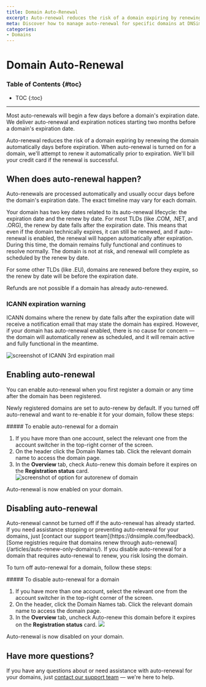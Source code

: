 ```yaml
---
title: Domain Auto-Renewal
excerpt: Auto-renewal reduces the risk of a domain expiring by renewing the domain automatically days before expiration.
meta: Discover how to manage auto-renewal for specific domains at DNSimple. Ensure your essential domain names remain active without manual intervention.
categories:
- Domains
---
```


# Domain Auto-Renewal

### Table of Contents {#toc}

* TOC
{:toc}

---
<warning>
Most auto-renewals will begin a few days before a domain's expiration date. We deliver auto-renewal and expiration notices starting two months before a domain's expiration date.
</warning>

Auto-renewal reduces the risk of a domain expiring by renewing the domain automatically days before expiration. When auto-renewal is turned on for a domain, we'll attempt to renew it automatically prior to expiration. We'll bill your credit card if the renewal is successful.

## When does auto-renewal happen?

Auto-renewals are processed automatically and usually occur days before the domain's expiration date. The exact timeline may vary for each domain.

Your domain has two key dates related to its auto-renewal lifecycle: the expiration date and the renew by date. For most TLDs (like .COM, .NET, and .ORG), the renew by date falls after the expiration date. This means that even if the domain technically expires, it can still be renewed, and if auto-renewal is enabled, the renewal will happen automatically after expiration. During this time, the domain remains fully functional and continues to resolve normally. The domain is not at risk, and renewal will complete as scheduled by the renew by date.

For some other TLDs (like .EU), domains are renewed before they expire, so the renew by date will be before the expiration date.

Refunds are not possible if a domain has already auto-renewed.

### ICANN expiration warning

ICANN domains where the renew by date falls after the expiration date will receive a notification email that may state the domain has expired. However, if your domain has auto-renewal enabled, there is no cause for concern — the domain will automatically renew as scheduled, and it will remain active and fully functional in the meantime.

![screenshot of ICANN 3rd expiration mail](/files/icann-3rd-expiration-mail.png)

## Enabling auto-renewal

You can enable auto-renewal when you first register a domain or any time after the domain has been registered.

Newly registered domains are set to auto-renew by default. If you turned off auto-renewal and want to re-enable it for your domain, follow these steps:

<div class="section-steps" markdown="1">
##### To enable auto-renewal for a domain

1. If you have more than one account, select the relevant one from the account switcher in the top-right corner of the screen.
1. On the header click the <label>Domain Names</label> tab. Click the relevant domain name to access the domain page.
1. In the **Overview** tab, check <label>Auto-renew this domain before it expires</label> on the **Registration status** card.
    ![screenshot of option for autorenew of domain](/files/domain-autorenew.png)

Auto-renewal is now enabled on your domain.
</div>

## Disabling auto-renewal

<warning>
Auto-renewal cannot be turned off if the auto-renewal has already started. If you need assistance stopping or preventing auto-renewal for your domains, just [contact our support team](https://dnsimple.com/feedback).
</warning>

<warning>
[Some registries require that domains renew through auto-renewal](/articles/auto-renew-only-domains/). If you disable auto-renewal for a domain that requires auto-renewal to renew, you risk losing the domain.
</warning>

To turn off auto-renewal for a domain, follow these steps:

<div class="section-steps" markdown="1">
##### To disable auto-renewal for a domain

1. If you have more than one account, select the relevant one from the account switcher in the top-right corner of the screen.
1. On the header, click the <label>Domain Names</label> tab. Click the relevant domain name to access the domain page.
1. In the **Overview** tab, uncheck <label>Auto-renew this domain before it expires</label> on the **Registration status** card.
    ![](/files/disable-autorenew.png)

Auto-renewal is now disabled on your domain.
</div>

## Have more questions?

If you have any questions about or need assistance with auto-renewal for your domains, just [contact our support team](https://dnsimple.com/feedback) — we're here to help.
